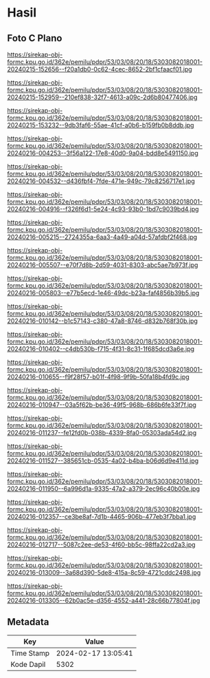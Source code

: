 # Hasil

## Foto C Plano

https://sirekap-obj-formc.kpu.go.id/362e/pemilu/pdpr/53/03/08/20/18/5303082018001-20240215-152656--f20a1db0-0c62-4cec-8652-2bf1cfaacf01.jpg

https://sirekap-obj-formc.kpu.go.id/362e/pemilu/pdpr/53/03/08/20/18/5303082018001-20240215-152959--210ef838-32f7-4613-a09c-2d6b80477406.jpg

https://sirekap-obj-formc.kpu.go.id/362e/pemilu/pdpr/53/03/08/20/18/5303082018001-20240215-153232--9db3faf6-55ae-41cf-a0b6-b159fb0b8ddb.jpg

https://sirekap-obj-formc.kpu.go.id/362e/pemilu/pdpr/53/03/08/20/18/5303082018001-20240216-004253--3f56a122-17e8-40d0-9a04-bdd8e5491150.jpg

https://sirekap-obj-formc.kpu.go.id/362e/pemilu/pdpr/53/03/08/20/18/5303082018001-20240216-004532--d436fbf4-7fde-471e-949c-79c8256717e1.jpg

https://sirekap-obj-formc.kpu.go.id/362e/pemilu/pdpr/53/03/08/20/18/5303082018001-20240216-004916--f326f6d1-5e24-4c93-93b0-1bd7c9039bd4.jpg

https://sirekap-obj-formc.kpu.go.id/362e/pemilu/pdpr/53/03/08/20/18/5303082018001-20240216-005215--2724355a-6aa3-4a49-a04d-57afdbf2f468.jpg

https://sirekap-obj-formc.kpu.go.id/362e/pemilu/pdpr/53/03/08/20/18/5303082018001-20240216-005507--e70f7d8b-2d59-4031-8303-abc5ae7b973f.jpg

https://sirekap-obj-formc.kpu.go.id/362e/pemilu/pdpr/53/03/08/20/18/5303082018001-20240216-005803--e77b5ecd-1e46-49dc-b23a-faf4856b39b5.jpg

https://sirekap-obj-formc.kpu.go.id/362e/pemilu/pdpr/53/03/08/20/18/5303082018001-20240216-010142--b1c57143-c380-47a8-8746-d832b768f30b.jpg

https://sirekap-obj-formc.kpu.go.id/362e/pemilu/pdpr/53/03/08/20/18/5303082018001-20240216-010402--c4db530b-f715-4f31-8c31-1f685dcd3a6e.jpg

https://sirekap-obj-formc.kpu.go.id/362e/pemilu/pdpr/53/03/08/20/18/5303082018001-20240216-010655--f9f28f57-b01f-4f98-9f9b-50fa18b4fd9c.jpg

https://sirekap-obj-formc.kpu.go.id/362e/pemilu/pdpr/53/03/08/20/18/5303082018001-20240216-010947--03a5f62b-be36-49f5-968b-686b6fe33f7f.jpg

https://sirekap-obj-formc.kpu.go.id/362e/pemilu/pdpr/53/03/08/20/18/5303082018001-20240216-011237--fe12fd0b-038b-4339-8fa0-05303ada54d2.jpg

https://sirekap-obj-formc.kpu.go.id/362e/pemilu/pdpr/53/03/08/20/18/5303082018001-20240216-011527--385651cb-0535-4a02-b4ba-b06d6d9e411d.jpg

https://sirekap-obj-formc.kpu.go.id/362e/pemilu/pdpr/53/03/08/20/18/5303082018001-20240216-011950--6a996d1a-9335-47a2-a379-2ec96c40b00e.jpg

https://sirekap-obj-formc.kpu.go.id/362e/pemilu/pdpr/53/03/08/20/18/5303082018001-20240216-012357--ce3be8af-7d1b-4465-906b-477eb3f7bba1.jpg

https://sirekap-obj-formc.kpu.go.id/362e/pemilu/pdpr/53/03/08/20/18/5303082018001-20240216-012717--5087c2ee-de53-4f60-bb5c-98ffa22cd2a3.jpg

https://sirekap-obj-formc.kpu.go.id/362e/pemilu/pdpr/53/03/08/20/18/5303082018001-20240216-013009--3a68d390-5de8-415a-8c59-4721cddc2498.jpg

https://sirekap-obj-formc.kpu.go.id/362e/pemilu/pdpr/53/03/08/20/18/5303082018001-20240216-013305--62b0ac5e-d356-4552-a441-28c66b77804f.jpg


## Metadata

| Key        | Value               |
| ---------- | ------------------- |
| Time Stamp | 2024-02-17 13:05:41 |
| Kode Dapil | 5302                |



